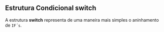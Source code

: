 Estrutura Condicional switch
----
A estrutura <b>switch</b> representa de uma maneira mais simples o aninhamento de ```IF´s```.
